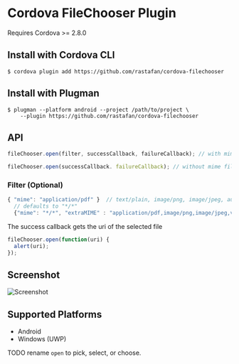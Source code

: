 # Cordova FileChooser Plugin

Requires Cordova >= 2.8.0

## Install with Cordova CLI
	$ cordova plugin add https://github.com/rastafan/cordova-filechooser

## Install with Plugman
	$ plugman --platform android --project /path/to/project \ 
		--plugin https://github.com/rastafan/cordova-filechooser

## API

```javascript
fileChooser.open(filter, successCallback, failureCallback); // with mime filter

fileChooser.open(successCallback. failureCallback); // without mime filter
```

### Filter (Optional)

```javascript
{ "mime": "application/pdf" }  // text/plain, image/png, image/jpeg, audio/wav etc
  // defaults to "*/*"
  {"mime": "*/*", "extraMIME" : "application/pdf,image/png,image/jpeg,video/mp4,video/mpg"}
```

The success callback gets the uri of the selected file

```javascript
fileChooser.open(function(uri) {
  alert(uri);
});
```

## Screenshot

![Screenshot](filechooser.png "Screenshot")

## Supported Platforms

- Android
- Windows (UWP)

TODO rename `open` to pick, select, or choose.
